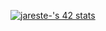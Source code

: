 <a href="https://github.com/JaeSeoKim/badge42"><img src="https://badge42.vercel.app/api/v2/clkqhofuj002108lbgif5dcyx/stats?cursusId=21&coalitionId=206" alt="jareste-'s 42 stats" /></a>



<!--
**jareste/jareste** is a ✨ _special_ ✨ repository because its `README.md` (this file) appears on your GitHub profile.

Here are some ideas to get you started:

- 🔭 I’m currently working on ...
- 🌱 I’m currently learning ...
- 👯 I’m looking to collaborate on ...
- 🤔 I’m looking for help with ...
- 💬 Ask me about ...
- 📫 How to reach me: ...
- 😄 Pronouns: ...
- ⚡ Fun fact: ...
-->
